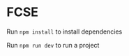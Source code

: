 # FCSE

Run ``` npm install ``` to install dependencies

Run ``` npm run dev ``` to run a project



